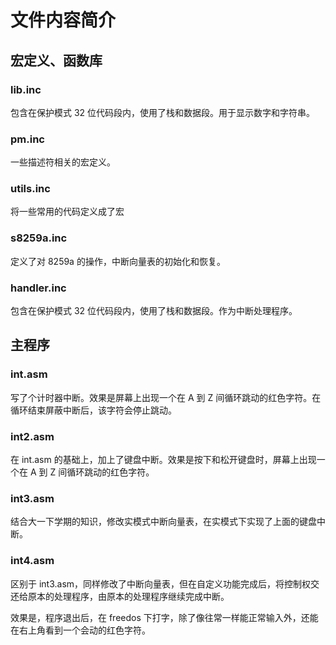 # 文件内容简介

## 宏定义、函数库

### lib.inc

包含在保护模式 32 位代码段内，使用了栈和数据段。用于显示数字和字符串。

### pm.inc

一些描述符相关的宏定义。

### utils.inc

将一些常用的代码定义成了宏

### s8259a.inc

定义了对 8259a 的操作，中断向量表的初始化和恢复。

### handler.inc

包含在保护模式 32 位代码段内，使用了栈和数据段。作为中断处理程序。

## 主程序

### int.asm

写了个计时器中断。效果是屏幕上出现一个在 A 到 Z 间循环跳动的红色字符。在循环结束屏蔽中断后，该字符会停止跳动。

### int2.asm

在 int.asm 的基础上，加上了键盘中断。效果是按下和松开键盘时，屏幕上出现一个在 A 到 Z 间循环跳动的红色字符。

### int3.asm

结合大一下学期的知识，修改实模式中断向量表，在实模式下实现了上面的键盘中断。

### int4.asm

区别于 int3.asm，同样修改了中断向量表，但在自定义功能完成后，将控制权交还给原本的处理程序，由原本的处理程序继续完成中断。

效果是，程序退出后，在 freedos 下打字，除了像往常一样能正常输入外，还能在右上角看到一个会动的红色字符。
